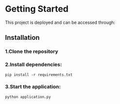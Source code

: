 # Getting Started 

This project is deployed and can be accessed through:

## Installation 

### 1.Clone the repository

### 2.Install dependencies:
`pip install -r requirements.txt`

### 3.Start the application:
`python application.py`
